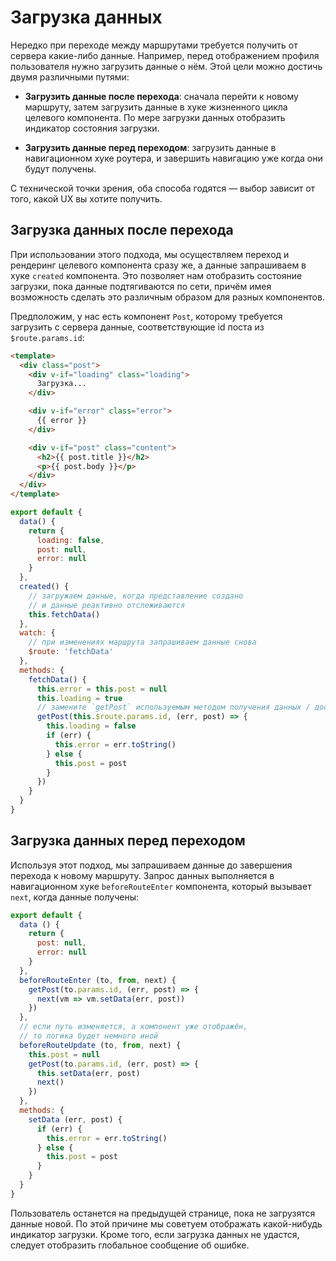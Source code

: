 # Загрузка данных

Нередко при переходе между маршрутами требуется получить от сервера какие-либо данные. Например, перед отображением профиля пользователя нужно загрузить данные о нём. Этой цели можно достичь двумя различными путями:

- **Загрузить данные после перехода**: сначала перейти к новому маршруту, затем загрузить данные в хуке жизненного цикла целевого компонента. По мере загрузки данных отобразить индикатор состояния загрузки.

- **Загрузить данные перед переходом**: загрузить данные в навигационном хуке роутера, и завершить навигацию уже когда они будут получены.

С технической точки зрения, оба способа годятся — выбор зависит от того, какой UX вы хотите получить.

## Загрузка данных после перехода

При использовании этого подхода, мы осуществляем переход и рендеринг целевого компонента сразу же, а данные запрашиваем в хуке `created` компонента. Это позволяет нам отобразить состояние загрузки, пока данные подтягиваются по сети, причём имея возможность сделать это различным образом для разных компонентов.

Предположим, у нас есть компонент `Post`, которому требуется загрузить с сервера данные, соответствующие id поста из `$route.params.id`:

```html
<template>
  <div class="post">
    <div v-if="loading" class="loading">
      Загрузка...
    </div>

    <div v-if="error" class="error">
      {{ error }}
    </div>

    <div v-if="post" class="content">
      <h2>{{ post.title }}</h2>
      <p>{{ post.body }}</p>
    </div>
  </div>
</template>
```

```js
export default {
  data() {
    return {
      loading: false,
      post: null,
      error: null
    }
  },
  created() {
    // загружаем данные, когда представление создано
    // и данные реактивно отслеживаются
    this.fetchData()
  },
  watch: {
    // при изменениях маршрута запрашиваем данные снова
    $route: 'fetchData'
  },
  methods: {
    fetchData() {
      this.error = this.post = null
      this.loading = true
      // замените `getPost` используемым методом получения данных / доступа к API
      getPost(this.$route.params.id, (err, post) => {
        this.loading = false
        if (err) {
          this.error = err.toString()
        } else {
          this.post = post
        }
      })
    }
  }
}
```

## Загрузка данных перед переходом

Используя этот подход, мы запрашиваем данные до завершения перехода к новому маршруту. Запрос данных выполняется в навигационном хуке `beforeRouteEnter` компонента, который вызывает `next`, когда данные получены:

```js
export default {
  data () {
    return {
      post: null,
      error: null
    }
  },
  beforeRouteEnter (to, from, next) {
    getPost(to.params.id, (err, post) => {
      next(vm => vm.setData(err, post))
    })
  },
  // если путь изменяется, а компонент уже отображён,
  // то логика будет немного иной
  beforeRouteUpdate (to, from, next) {
    this.post = null
    getPost(to.params.id, (err, post) => {
      this.setData(err, post)
      next()
    })
  },
  methods: {
    setData (err, post) {
      if (err) {
        this.error = err.toString()
      } else {
        this.post = post
      }
    }
  }
}
```

Пользователь останется на предыдущей странице, пока не загрузятся данные новой. По этой причине мы советуем отображать какой-нибудь индикатор загрузки. Кроме того, если загрузка данных не удастся, следует отобразить глобальное сообщение об ошибке.
